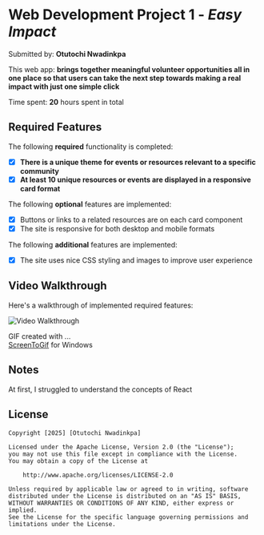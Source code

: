 # Web Development Project 1 - *Easy Impact*

Submitted by: **Otutochi Nwadinkpa**

This web app: **brings together meaningful volunteer opportunities all in one place so that users can take the next step towards making a real impact with just one simple click**

Time spent: **20** hours spent in total

## Required Features

The following **required** functionality is completed:

- [x] **There is a unique theme for events or resources relevant to a specific community**
- [x] **At least 10 unique resources or events are displayed in a responsive card format**

The following **optional** features are implemented:

- [x] Buttons or links to a related resources are on each card component
- [x] The site is responsive for both desktop and mobile formats

The following **additional** features are implemented:

* [x] The site uses nice CSS styling and images to improve user experience

## Video Walkthrough

Here's a walkthrough of implemented required features:

<img src='\EasyImpactGIF.gif' title='Video Walkthrough' width='' alt='Video Walkthrough' />


GIF created with ...  
[ScreenToGif](https://www.screentogif.com/) for Windows


## Notes

At first, I struggled to understand the concepts of React

## License

    Copyright [2025] [Otutochi Nwadinkpa]

    Licensed under the Apache License, Version 2.0 (the "License");
    you may not use this file except in compliance with the License.
    You may obtain a copy of the License at

        http://www.apache.org/licenses/LICENSE-2.0

    Unless required by applicable law or agreed to in writing, software
    distributed under the License is distributed on an "AS IS" BASIS,
    WITHOUT WARRANTIES OR CONDITIONS OF ANY KIND, either express or implied.
    See the License for the specific language governing permissions and
    limitations under the License.

